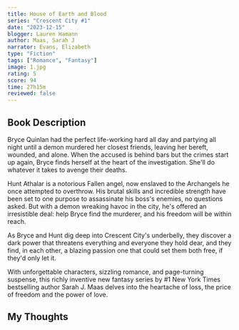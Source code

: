 ```yaml
---
title: House of Earth and Blood
series: "Crescent City #1"
date: "2023-12-15"
blogger: Lauren Hamann
author: Maas, Sarah J
narrator: Evans, Elizabeth
type: "Fiction"
tags: ["Romance", "Fantasy"]
image: 1.jpg
rating: 5
score: 94
time: 27h15m
reviewed: false
---
```


## Book Description

Bryce Quinlan had the perfect life-working hard all day and partying all night until a demon murdered her closest friends, leaving her bereft, wounded, and alone. When the accused is behind bars but the crimes start up again, Bryce finds herself at the heart of the investigation. She'll do whatever it takes to avenge their deaths.

Hunt Athalar is a notorious Fallen angel, now enslaved to the Archangels he once attempted to overthrow. His brutal skills and incredible strength have been set to one purpose to assassinate his boss's enemies, no questions asked. But with a demon wreaking havoc in the city, he's offered an irresistible deal: help Bryce find the murderer, and his freedom will be within reach.

As Bryce and Hunt dig deep into Crescent City's underbelly, they discover a dark power that threatens everything and everyone they hold dear, and they find, in each other, a blazing passion one that could set them both free, if they'd only let it.

With unforgettable characters, sizzling romance, and page-turning suspense, this richly inventive new fantasy series by #1 New York Times bestselling author Sarah J. Maas delves into the heartache of loss, the price of freedom and the power of love.

## My Thoughts
